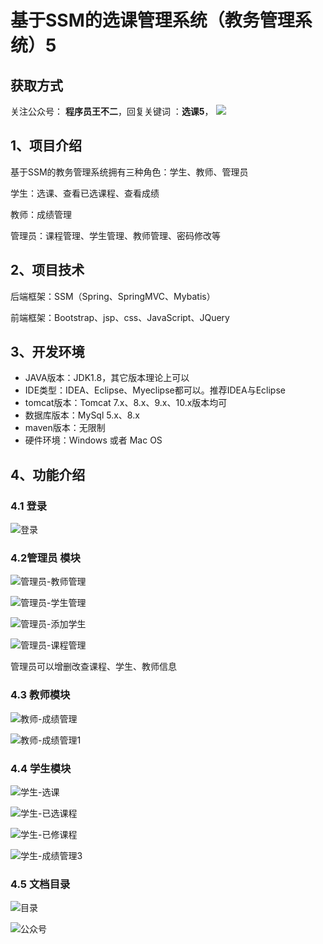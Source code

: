 # 基于SSM的选课管理系统（教务管理系统）5

## 获取方式

关注公众号： **程序员王不二**，回复关键词  ：**选课5**，
 ![](https://www.codeshop.fun/Typora-Images/202205281253739.png)


## 1、项目介绍

基于SSM的教务管理系统拥有三种角色：学生、教师、管理员

学生：选课、查看已选课程、查看成绩

教师：成绩管理

管理员：课程管理、学生管理、教师管理、密码修改等


## 2、项目技术

后端框架：SSM（Spring、SpringMVC、Mybatis）

前端框架：Bootstrap、jsp、css、JavaScript、JQuery

## 3、开发环境

- JAVA版本：JDK1.8，其它版本理论上可以
- IDE类型：IDEA、Eclipse、Myeclipse都可以。推荐IDEA与Eclipse
- tomcat版本：Tomcat 7.x、8.x、9.x、10.x版本均可
- 数据库版本：MySql 5.x、8.x
- maven版本：无限制
- 硬件环境：Windows 或者 Mac OS


## 4、功能介绍

### 4.1 登录

![登录](https://www.codeshop.fun/Typora-Images/202206011015512.jpg)

### 4.2管理员 模块

![管理员-教师管理](https://www.codeshop.fun/Typora-Images/202206011015187.jpg)

![管理员-学生管理](https://www.codeshop.fun/Typora-Images/202206011015771.jpg)

![管理员-添加学生](https://www.codeshop.fun/Typora-Images/202206011015149.jpg)

![管理员-课程管理](https://www.codeshop.fun/Typora-Images/202206011015999.jpg)

管理员可以增删改查课程、学生、教师信息

### 4.3 教师模块

![教师-成绩管理](https://www.codeshop.fun/Typora-Images/202206011016972.jpg)

![教师-成绩管理1](https://www.codeshop.fun/Typora-Images/202206011016841.jpg)

### 4.4 学生模块

![学生-选课](https://www.codeshop.fun/Typora-Images/202206011016044.jpg)

![学生-已选课程](https://www.codeshop.fun/Typora-Images/202206011016791.jpg)

![学生-已修课程](https://www.codeshop.fun/Typora-Images/202206011016001.jpg)

![学生-成绩管理3](https://www.codeshop.fun/Typora-Images/202206011016902.jpg)

### 4.5 文档目录

![目录](https://www.codeshop.fun/Typora-Images/%E7%9B%AE%E5%BD%95.jpg)




![公众号](https://project-images-1256969109.cos.ap-chongqing.myqcloud.com/Typora-Images/202205281253739.png)

